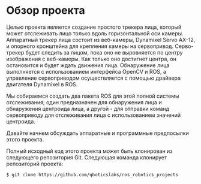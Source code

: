 # Обзор проекта

Целью проекта является создание простого трекера лица, который может отслеживать лицо только вдоль горизонтальной оси камеры. Аппаратный трекер лица состоит из веб-камеры, Dynamixel Servo AX-12, и опорного кронштейна для крепления камеры на сервопривод. Серво-трекер будет следить за лицом, пока оно не выровняется по центру изображения с веб-камеры. Как только оно достигнет центра, он остановится и будет ждать движения лица. Обнаружение лица выполняется с использованием интерфейса OpenCV и ROS, а управление сервоприводом осуществляется с помощью драйвера двигателя Dynamixel в ROS.

Мы собираемся создать два пакета ROS для этой полной системы отслеживания; один предназначен для обнаружения лица и обнаружения центроида лица, а другой - для отправки команд сервоприводу для отслеживания лица с использованием значений центроида.

Давайте начнем обсуждать аппаратные и программные предпосылки этого проекта.

Полный исходный код этого проекта может быть клонирован из следующего репозитория Git. Следующая команда клонирует репозиторий проекта:

`$ git clone https://github.com/qboticslabs/ros_robotics_projects`

